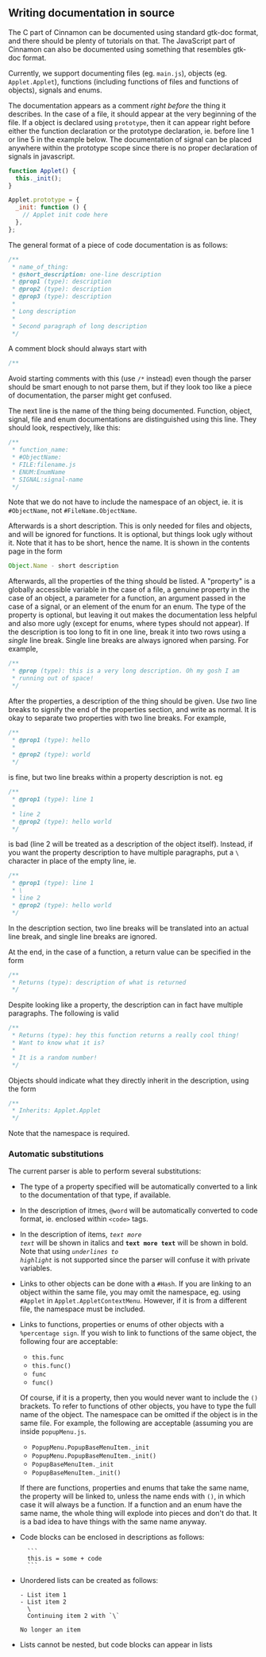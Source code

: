 ## Writing documentation in source

The C part of Cinnamon can be documented using standard gtk-doc format, and there should be plenty of tutorials on that. The JavaScript part of Cinnamon can also be documented using something that resembles gtk-doc format.

Currently, we support documenting files (eg. ```main.js```), objects (eg. ```Applet.Applet```), functions (including functions of files and functions of objects), signals and enums.

The documentation appears as a comment <span class="emphasis"><em>right before</em></span> the thing it describes. In the case of a file, it should appear at the very beginning of the file. If a object is declared using <code class="code">prototype</code>, then it can appear right before either the function declaration or the prototype declaration, ie. before line 1 or line 5 in the example below. The documentation of signal can be placed anywhere within the prototype scope since there is no proper declaration of signals in javascript.

```javascript
function Applet() {
  this._init();
}

Applet.prototype = {
  _init: function () {
    // Applet init code here
  },
};
```

The general format of a piece of code documentation is as follows:

```javascript
/**
 * name_of_thing:
 * @short_description: one-line description
 * @prop1 (type): description
 * @prop2 (type): description
 * @prop3 (type): description
 *
 * Long description
 *
 * Second paragraph of long description
 */
```

A comment block should always start with

```javascript
/**
```

Avoid starting comments with this (use <code class="code">/\*</code> instead) even though the parser should be smart enough to not parse them, but if they look too like a piece of documentation, the parser might get confused.

The next line is the name of the thing being documented. Function, object, signal, file and enum documentations are distinguished using this line. They should look, respectively, like this:

```javascript
/**
 * function_name:
 * #ObjectName:
 * FILE:filename.js
 * ENUM:EnumName
 * SIGNAL:signal-name
 */
```

Note that we do not have to include the namespace of an object, ie. it is `#ObjectName`, not `#FileName.ObjectName`.

Afterwards is a short description. This is only needed for files and objects, and will be ignored for functions. It is optional, but things look ugly without it. Note that it has to be short, hence the name. It is shown in the contents page in the form

```javascript
Object.Name - short description
```

Afterwards, all the properties of the thing should be listed. A "property" is a globally accessible variable in the case of a file, a genuine property in the case of an object, a parameter for a function, an argument passed in the case of a signal, or an element of the enum for an enum. The type of the property is optional, but leaving it out makes the documentation less helpful and also more ugly (except for enums, where types should not appear). If the description is too long to fit in one line, break it into two rows using a _single_ line break. Single line breaks are always ignored when parsing. For example,

```javascript
/**
 * @prop (type): this is a very long description. Oh my gosh I am
 * running out of space!
 */
```

After the properties, a description of the thing should be given. Use _two_ line breaks to signify the end of the properties section, and write as normal. It is okay to separate two properties with two line breaks. For example,

```javascript
/**
 * @prop1 (type): hello
 *
 * @prop2 (type): world
 */
```

is fine, but two line breaks within a property description is not. eg

```javascript
/**
 * @prop1 (type): line 1
 *
 * line 2
 * @prop2 (type): hello world
 */
```

is bad (line 2 will be treated as a description of the object itself). Instead, if you want the property description to have multiple paragraphs, put a ```\``` character in place of the empty line, ie.

```javascript
/**
 * @prop1 (type): line 1
 * \
 * line 2
 * @prop2 (type): hello world
 */
```

In the description section, two line breaks will be translated into an actual line break, and single line breaks are ignored.

At the end, in the case of a function, a return value can be specified in the form

```javascript
/**
 * Returns (type): description of what is returned
 */
```

Despite looking like a property, the description can in fact have multiple paragraphs. The following is valid

```javascript
/**
 * Returns (type): hey this function returns a really cool thing!
 * Want to know what it is?
 *
 * It is a random number!
 */
```

Objects should indicate what they directly inherit in the description, using the form

```javascript
/**
 * Inherits: Applet.Applet
 */
```

Note that the namespace is required.

### Automatic substitutions

The current parser is able to perform several substitutions:

- The type of a property specified will be automatically converted to a link to the documentation of that type, if available.
- In the description of itmes, <code class="code">@word</code> will be automatically converted to code format, ie. enclosed within <code class="code">&lt;code&gt;</code> tags.
- In the description of items, <code class="code">_text more text_</code> will be shown in italics and <code class="code">**text more text**</code> will be shown in bold. Note that using <code class="code">_underlines to highlight_</code> is not supported since the parser will confuse it with private variables.
- Links to other objects can be done with a <code class="code">#Hash</code>. If you are linking to an object within the same file, you may omit the namespace, eg. using <code class="code">#Applet</code> in <code class="code">Applet.AppletContextMenu</code>. However, if it is from a different file, the namespace must be included.
- Links to functions, properties or enums of other objects with a <code class="code">%percentage sign</code>. If you wish to link to functions of the same object, the following four are acceptable:

  - <code class="code">this.func</code>
  - <code class="code">this.func()</code>
  - <code class="code">func</code>
  - <code class="code">func()</code>

  Of course, if it is a property, then you would never want to include the <code class="code">()</code> brackets. To refer to functions of other objects, you have to type the full name of the object. The namespace can be omitted if the object is in the same file. For example, the following are acceptable (assuming you are inside <code class="code">popupMenu.js</code>.

  - <code class="code">PopupMenu.PopupBaseMenuItem.\_init</code>
  - <code class="code">PopupMenu.PopupBaseMenuItem.\_init()</code>
  - <code class="code">PopupBaseMenuItem.\_init</code>
  - <code class="code">PopupBaseMenuItem.\_init()</code>

  If there are functions, properties and enums that take the same name, the property will be linked to, unless the name ends with <code class="code">()</code>, in which case it will always be a function. If a function and an enum have the same name, the whole thing will explode into pieces and don't do that. It is a bad idea to have things with the same name anyway.

- Code blocks can be enclosed in descriptions as follows:

  ````
    ```
    this.is = some + code
    ```
  ````

- Unordered lists can be created as follows:

  ```
  - List item 1
  - List item 2
    \
    Continuing item 2 with `\`

  No longer an item
  ```

- Lists cannot be nested, but code blocks can appear in lists
